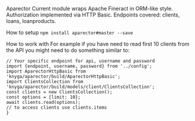 Aparector
Current module wraps Apache Fineract in ORM-like style. Authorization implemented via HTTP Basic.
Endpoints covered: clients, loans, loanproducts.

How to setup
`npm install aparector#master --save`

How to work with
For example if you have need to read first 10 clients from the API you might need to do something similar to:
```
// Your specific endpoint for api, username and password
import {endpoint, username, password} from '../config';
import AparectorHttpBasic from 'knyga/aparector/build/AparectorHttpBasic';
import ClientsCollection from 'knyga/aparector/build/models/client/ClientsCollection';
const clients = new ClientsCollection();
const options = {limit: 10};
await clients.read(options);
// to access clients use clients.items
}
```